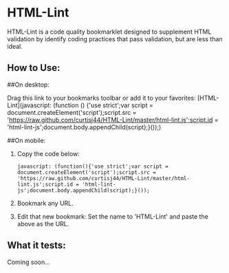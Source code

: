 HTML-Lint
=========

HTML-Lint is a code quality bookmarklet designed to supplement HTML validation by identify coding practices that pass validation, but are less than ideal.


How to Use:
-----------

##On desktop:

Drag this link to your bookmarks toolbar or add it to your favorites: [HTML-Lint](javascript: (function () {'use strict';var script = document.createElement('script');script.src = 'https://raw.github.com/curtisj44/HTML-Lint/master/html-lint.js';script.id = 'html-lint-js';document.body.appendChild(script);}());)


##On mobile:

1.	Copy the code below:

	`javascript: (function(){'use strict';var script = document.createElement('script');script.src = 'https://raw.github.com/curtisj44/HTML-Lint/master/html-lint.js';script.id = 'html-lint-js';document.body.appendChild(script);}());`

2.	Bookmark any URL.

3.	Edit that new bookmark: Set the name to 'HTML-Lint' and paste the above as the URL.


What it tests:
--------------

Coming soon...